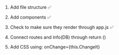 1. Add file structure ✅
2. Add components ✅
3. Check to make sure they render through app.js ✅
4. Connect routes and info(DB) through return () 

9. Add CSS using: onChange={this.ChangeIt}